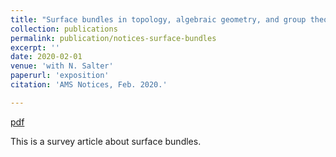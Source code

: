 ```yaml
---
title: "Surface bundles in topology, algebraic geometry, and group theory"
collection: publications
permalink: publication/notices-surface-bundles
excerpt: ''
date: 2020-02-01
venue: 'with N. Salter'
paperurl: 'exposition'
citation: 'AMS Notices, Feb. 2020.'

---
```


[pdf](https://www.ams.org/journals/notices/202002/rnoti-p146.pdf)

This is a survey article about surface bundles. 

